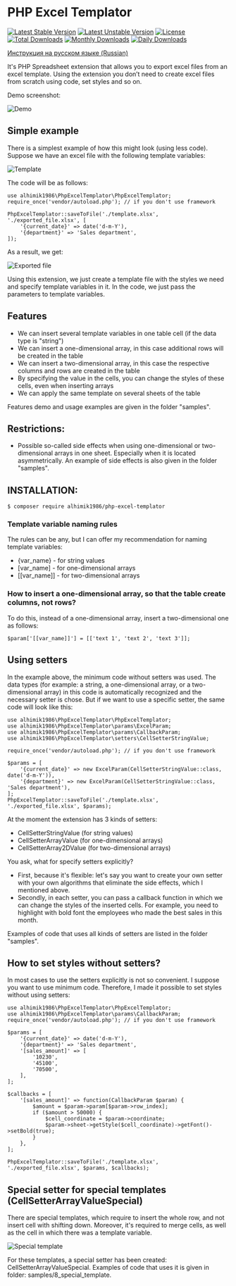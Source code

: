 # PHP Excel Templator

[![Latest Stable Version](https://poser.pugx.org/alhimik1986/php-excel-templator/v/stable)](https://packagist.org/packages/alhimik1986/php-excel-templator)
[![Latest Unstable Version](https://poser.pugx.org/alhimik1986/php-excel-templator/v/unstable)](https://packagist.org/packages/alhimik1986/php-excel-templator)
[![License](https://poser.pugx.org/alhimik1986/php-excel-templator/license)](https://packagist.org/packages/alhimik1986/php-excel-templator)
[![Total Downloads](https://poser.pugx.org/alhimik1986/php-excel-templator/downloads)](https://packagist.org/packages/alhimik1986/php-excel-templator)
[![Monthly Downloads](https://poser.pugx.org/alhimik1986/php-excel-templator/d/monthly)](https://packagist.org/packages/alhimik1986/php-excel-templator)
[![Daily Downloads](https://poser.pugx.org/alhimik1986/php-excel-templator/d/daily)](https://packagist.org/packages/alhimik1986/php-excel-templator)

[Инструкция на русском языке (Russian)](README_ru.md)

It's PHP Spreadsheet extension that allows you to export excel files from an excel template.
Using the extension you don’t need to create excel files from scratch using code, set styles and so on.

Demo screenshot:

![Demo](readme_resources/demo.png)


## Simple example
There is a simplest example of how this might look (using less code).
Suppose we have an excel file with the following template variables:

![Template](readme_resources/template.png)

The code will be as follows:
```
use alhimik1986\PhpExcelTemplator\PhpExcelTemplator;
require_once('vendor/autoload.php'); // if you don't use framework

PhpExcelTemplator::saveToFile('./template.xlsx', './exported_file.xlsx', [
	'{current_date}' => date('d-m-Y'),
	'{department}' => 'Sales department',
]);
```
As a result, we get:

![Exported file](readme_resources/exported_file.png)

Using this extension, we just create a template file with the styles we need and specify template variables in it. In the code, we just pass the parameters to template variables.

## Features
- We can insert several template variables in one table cell (if the data type is "string")
- We can insert a one-dimensional array, in this case additional rows will be created in the table
- We can insert a two-dimensional array, in this case the respective columns and rows are created in the table
- By specifying the value in the cells, you can change the styles of these cells, even when inserting arrays
- We can apply the same template on several sheets of the table

Features demo and usage examples are given in the folder "samples".

## Restrictions:
- Possible so-called side effects when using one-dimensional or two-dimensional arrays  in one sheet. Especially when it is located asymmetrically. An example of side effects is also given in the folder "samples".

## INSTALLATION:

```
$ composer require alhimik1986/php-excel-templator
```

### Template variable naming rules
The rules can be any, but I can offer my recommendation for naming template variables:
- {var_name} - for string values
- [var_name] - for one-dimensional arrays
- [[var_name]] - for two-dimensional arrays


### How to insert a one-dimensional array, so that the table create columns, not rows?
To do this, instead of a one-dimensional array, insert a two-dimensional one as follows:
```
$param['[[var_name]]'] = [['text 1', 'text 2', 'text 3']];
```

## Using setters
In the example above, the minimum code without setters was used.
The data types (for example: a string, a one-dimensional array, or a two-dimensional array) in this code is automatically recognized and the necessary setter is chose.
But if we want to use a specific setter, the same code will look like this:
```
use alhimik1986\PhpExcelTemplator\PhpExcelTemplator;
use alhimik1986\PhpExcelTemplator\params\ExcelParam;
use alhimik1986\PhpExcelTemplator\params\CallbackParam;
use alhimik1986\PhpExcelTemplator\setters\CellSetterStringValue;

require_once('vendor/autoload.php'); // if you don't use framework

$params = [
	'{current_date}' => new ExcelParam(CellSetterStringValue::class, date('d-m-Y')),
	'{department}' => new ExcelParam(CellSetterStringValue::class, 'Sales department'),
];
PhpExcelTemplator::saveToFile('./template.xlsx', './exported_file.xlsx', $params);
```
At the moment the extension has 3 kinds of setters:
- CellSetterStringValue (for string values)
- CellSetterArrayValue (for one-dimensional arrays)
- CellSetterArray2DValue (for two-dimensional arrays)

You ask, what for specify setters explicitly?
- First, because it's flexible: let's say you want to create your own setter with your own algorithms that eliminate the side effects, which I mentioned above.
- Secondly, in each setter, you can pass a callback function in which we can change the styles of the inserted cells. For example, you need to highlight with bold font the employees who made the best sales in this month.

Examples of code that uses all kinds of setters are listed in the folder "samples".

## How to set styles without setters?
In most cases to use the setters explicitly is not so convenient. I suppose you want to use minimum code. Therefore, I made it possible to set styles without using setters:
```
use alhimik1986\PhpExcelTemplator\PhpExcelTemplator;
use alhimik1986\PhpExcelTemplator\params\CallbackParam;
require_once('vendor/autoload.php'); // if you don't use framework

$params = [
	'{current_date}' => date('d-m-Y'),
	'{department}' => 'Sales department',
	'[sales_amount]' => [
		'10230',
		'45100',
		'70500',
	],
];

$callbacks = [
	'[sales_amount]' => function(CallbackParam $param) {
		$amount = $param->param[$param->row_index];
		if ($amount > 50000) {
			$cell_coordinate = $param->coordinate;
			$param->sheet->getStyle($cell_coordinate)->getFont()->setBold(true);
		}
	},
];

PhpExcelTemplator::saveToFile('./template.xlsx', './exported_file.xlsx', $params, $callbacks);
```

## Special setter for special templates (CellSetterArrayValueSpecial)

There are special templates, which require to insert the whole row, and not insert cell with shifting down. Moreover, it's required to merge cells, as well as the cell in which there was a template variable.

![Special template](readme_resources/special_template.png)


For these templates, a special setter has been created: CellSetterArrayValueSpecial. Examples of code that uses it is given in folder: samples/8_special_template.
